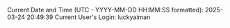 Current Date and Time (UTC - YYYY-MM-DD HH:MM:SS formatted): 2025-03-24 20:49:39
Current User's Login: luckyaiman
